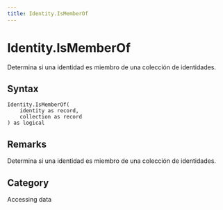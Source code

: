 ```yaml
---
title: Identity.IsMemberOf
---
```


# Identity.IsMemberOf


Determina si una identidad es miembro de una colección de identidades.


## Syntax

```powerquery
Identity.IsMemberOf(
    identity as record,
    collection as record
) as logical
```


## Remarks

Determina si una identidad es miembro de una colección de identidades.



## Category
Accessing data
